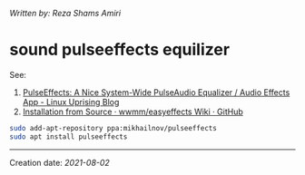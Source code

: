 _Written by: Reza Shams Amiri_
# sound pulseeffects equilizer

See:
1. [PulseEffects: A Nice System-Wide PulseAudio Equalizer / Audio Effects App - Linux Uprising Blog][PANSWPEAEALUB]
2. [Installation from Source · wwmm/easyeffects Wiki · GitHub][IFSWEWG]

``` sh
sudo add-apt-repository ppa:mikhailnov/pulseeffects
sudo apt install pulseeffects
```

* * *
Creation date: _2021-08-02_

[IFSWEWG]: https://github.com/wwmm/easyeffects/wiki/Installation-from-Source
[PANSWPEAEALUB]: https://www.linuxuprising.com/2018/05/pulseeffects-nice-system-wide.html